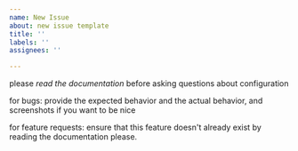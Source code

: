 ```yaml
---
name: New Issue
about: new issue template
title: ''
labels: ''
assignees: ''

---
```


please *read the documentation* before asking questions about configuration

for bugs: provide the expected behavior and the actual behavior, and screenshots if you want to be nice

for feature requests: ensure that this feature doesn't already exist by reading the documentation please.
